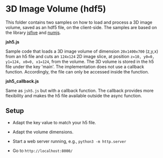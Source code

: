 # 3D Image Volume (hdf5)


This folder contains two samples on how to load and process a 3D image volume, saved as an hdf5 file, on the client-side.
The samples are based on the library [jsfive](https://github.com/usnistgov/jsfive) and [numjs](https://github.com/nicolaspanel/numjs).


**jsh5.js**


Sample code that loads a 3D image volume of dimension `20x1400x700` (z,y,x) from an h5 file and cuts an `124x124` 2D image slice, at position `z=10, y0=0, y1=124, x0=0, x1=124`, from the volume. The 3D volume is stored in the h5 file under the key 'main'. The implementation does not use a callback function. Accordingly, the file can only be accessed inside the function.


**jsh5_callback.js**


Same as `jsh5.js` but with a callback function. The callback provides more flexibility and makes the h5 file available outside the async function.


## Setup


- Adapt the key value to match your h5 file. 

- Adapt the volume dimensions.

- Start a web server running, e.g., `python3 -m http.server`

- Go to `http://localhost:8000/`

